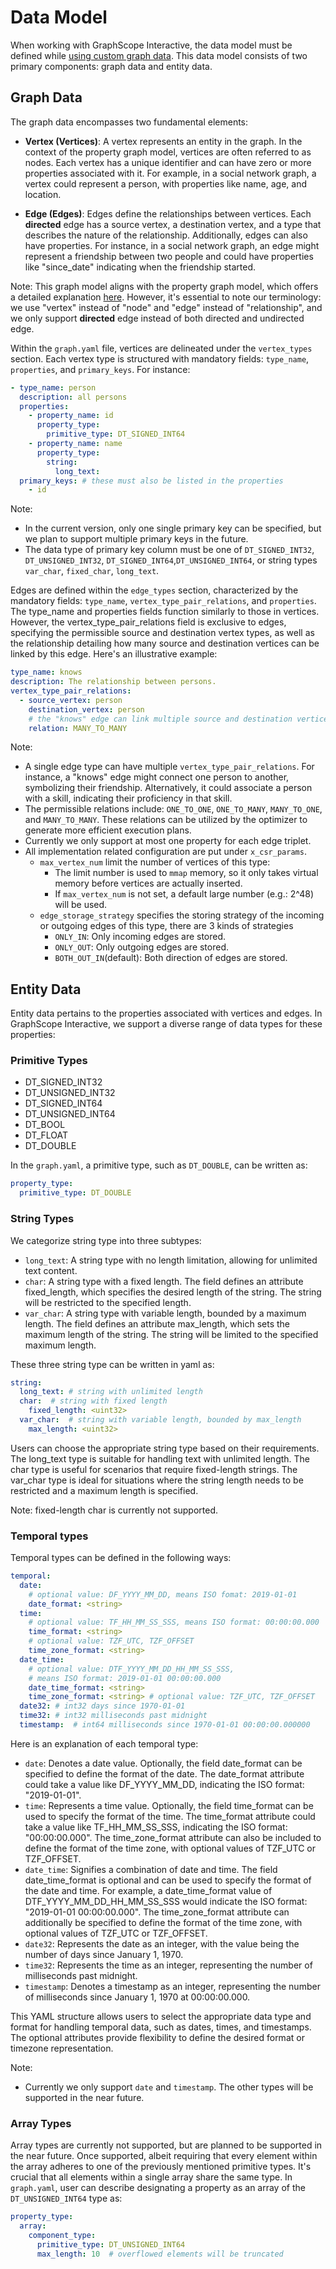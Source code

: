 # Data Model

When working with GraphScope Interactive, the data model must be defined while [using custom graph data](./custom_graph_data). This data model consists of two primary components: graph data and entity data.

## Graph Data
The graph data encompasses two fundamental elements:

- **Vertex (Vertices)**: A vertex represents an entity in the graph. In the context of the property graph model, vertices are often referred to as nodes. Each vertex has a unique identifier and can have zero or more properties associated with it. For example, in a social network graph, a vertex could represent a person, with properties like name, age, and location.

- **Edge (Edges)**: Edges define the relationships between vertices. Each **directed** edge has a source vertex, a destination vertex, and a type that describes the nature of the relationship. Additionally, edges can also have properties. For instance, in a social network graph, an edge might represent a friendship between two people and could have properties like "since_date" indicating when the friendship started.

Note: This graph model aligns with the property graph model, which offers a detailed explanation [here](https://subscription.packtpub.com/book/data/9781784393441/1/ch01lvl1sec09/the-property-graph-model). However, it's essential to note our terminology: we use "vertex" instead of "node" and "edge" instead of "relationship", and we only support **directed** edge instead of both directed and undirected edge. 

Within the `graph.yaml` file, vertices are delineated under the `vertex_types` section. Each vertex type is structured with mandatory fields: `type_name`, `properties`, and `primary_keys`. For instance:

```yaml
- type_name: person
  description: all persons
  properties:
    - property_name: id
      property_type:
        primitive_type: DT_SIGNED_INT64
    - property_name: name
      property_type:
        string:
          long_text:
  primary_keys: # these must also be listed in the properties
    - id  
```

Note:
- In the current version, only one single primary key can be specified, but we plan to support multiple primary keys in the future. 
- The data type of primary key column must be one of `DT_SIGNED_INT32`, `DT_UNSIGNED_INT32`, `DT_SIGNED_INT64`,`DT_UNSIGNED_INT64`, or string types `var_char`, `fixed_char`, `long_text`.

Edges are defined within the `edge_types` section, characterized by the mandatory fields: `type_name`, `vertex_type_pair_relations`, and `properties`. The type_name and properties fields function similarly to those in vertices. However, the vertex_type_pair_relations field is exclusive to edges, specifying the permissible source and destination vertex types, as well as the relationship detailing how many source and destination vertices can be linked by this edge. Here's an illustrative example:
```yaml
type_name: knows
description: The relationship between persons.
vertex_type_pair_relations:
  - source_vertex: person
    destination_vertex: person
    # the "knows" edge can link multiple source and destination vertices
    relation: MANY_TO_MANY  
```

Note: 
- A single edge type can have multiple `vertex_type_pair_relations`. For instance, a "knows" edge might connect one person to another, symbolizing their friendship. Alternatively, it could associate a person with a skill, indicating their proficiency in that skill.
- The permissible relations include: `ONE_TO_ONE`, `ONE_TO_MANY`, `MANY_TO_ONE`, and `MANY_TO_MANY`. These relations can be utilized by the optimizer to generate more efficient execution plans.
- Currently we only support at most one property for each edge triplet.
- All implementation related configuration are put under `x_csr_params`.
  - `max_vertex_num` limit the number of vertices of this type:
    - The limit number is used to `mmap` memory, so it only takes virtual memory before vertices are actually inserted.
    - If `max_vertex_num` is not set, a default large number (e.g.: 2^48) will be used.
  - `edge_storage_strategy` specifies the storing strategy of the incoming or outgoing edges of this type, there are 3 kinds of strategies
    - `ONLY_IN`: Only incoming edges are stored.
    - `ONLY_OUT`: Only outgoing edges are stored.
    - `BOTH_OUT_IN`(default): Both direction of edges are stored.
 

## Entity Data

Entity data pertains to the properties associated with vertices and edges. In GraphScope Interactive, we support a diverse range of data types for these properties:

### Primitive Types
- DT_SIGNED_INT32
- DT_UNSIGNED_INT32
- DT_SIGNED_INT64
- DT_UNSIGNED_INT64
- DT_BOOL
- DT_FLOAT
- DT_DOUBLE

In the `graph.yaml`, a primitive type, such as `DT_DOUBLE`, can be written as:
```yaml
property_type:
  primitive_type: DT_DOUBLE
```

### String Types


We categorize string type into three subtypes:
- `long_text`: A string type with no length limitation, allowing for unlimited text content.
- `char`: A string type with a fixed length. The field defines an attribute fixed_length, which specifies the desired length of the string. The string will be restricted to the specified length.
- `var_char`: A string type with variable length, bounded by a maximum length. The field defines an attribute max_length, which sets the maximum length of the string. The string will be limited to the specified maximum length.

These three string type can be written in yaml as:

```yaml
string:
  long_text: # string with unlimited length
  char:  # string with fixed length
    fixed_length: <uint32>
  var_char:  # string with variable length, bounded by max_length
    max_length: <uint32>
```

Users can choose the appropriate string type based on their requirements. The long_text type is suitable for handling text with unlimited length. The char type is useful for scenarios that require fixed-length strings. The var_char type is ideal for situations where the string length needs to be restricted and a maximum length is specified.

Note: fixed-length char is currently not supported.


### Temporal types

Temporal types can be defined in the following ways:

```yaml
temporal:
  date:
    # optional value: DF_YYYY_MM_DD, means ISO fomat: 2019-01-01
    date_format: <string> 
  time:
    # optional value: TF_HH_MM_SS_SSS, means ISO format: 00:00:00.000
    time_format: <string>
    # optional value: TZF_UTC, TZF_OFFSET
    time_zone_format: <string>
  date_time:
    # optional value: DTF_YYYY_MM_DD_HH_MM_SS_SSS,
    # means ISO format: 2019-01-01 00:00:00.000
    date_time_format: <string>
    time_zone_format: <string> # optional value: TZF_UTC, TZF_OFFSET
  date32: # int32 days since 1970-01-01
  time32: # int32 milliseconds past midnight
  timestamp:  # int64 milliseconds since 1970-01-01 00:00:00.000000
```

Here is an explanation of each temporal type:
- `date`: Denotes a date value. Optionally, the field date_format can be specified to define the format of the date. The date_format attribute could take a value like DF_YYYY_MM_DD, indicating the ISO format: "2019-01-01".
- `time`: Represents a time value. Optionally, the field time_format can be used to specify the format of the time. The time_format attribute could take a value like TF_HH_MM_SS_SSS, indicating the ISO format: "00:00:00.000". The time_zone_format attribute can also be included to define the format of the time zone, with optional values of TZF_UTC or TZF_OFFSET.
- `date_time`: Signifies a combination of date and time. The field date_time_format is optional and can be used to specify the format of the date and time. For example, a date_time_format value of DTF_YYYY_MM_DD_HH_MM_SS_SSS would indicate the ISO format: "2019-01-01 00:00:00.000". The time_zone_format attribute can additionally be specified to define the format of the time zone, with optional values of TZF_UTC or TZF_OFFSET.
- `date32`: Represents the date as an integer, with the value being the number of days since January 1, 1970.
- `time32`: Represents the time as an integer, representing the number of milliseconds past midnight.
- `timestamp`: Denotes a timestamp as an integer, representing the number of milliseconds since January 1, 1970 at 00:00:00.000.

This YAML structure allows users to select the appropriate data type and format for handling temporal data, such as dates, times, and timestamps. The optional attributes provide flexibility to define the desired format or timezone representation.

Note: 
- Currently we only support `date` and `timestamp`. The other types will be supported in the near future.

### Array Types

Array types are currently not supported, but are planned to be supported in the near future.
Once supported, albeit requiring that every element within the array adheres to one of the previously mentioned primitive types. 
It's crucial that all elements within a single array share the same type. In `graph.yaml`, user can describe designating a property as an array of the `DT_UNSIGNED_INT64` type as:

```yaml
property_type:
  array:
    component_type: 
      primitive_type: DT_UNSIGNED_INT64
      max_length: 10  # overflowed elements will be truncated
```
